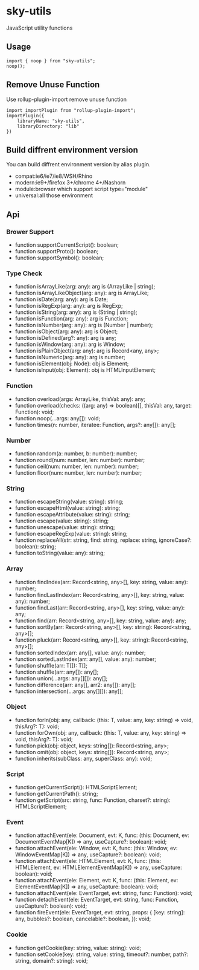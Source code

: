 # sky-utils

JavaScript utility functions

## Usage

```
import { noop } from "sky-utils";
noop();
```

## Remove Unuse Function

Use rollup-plugin-import remove unuse function

```
import importPlugin from "rollup-plugin-import";
importPlugin({
	libraryName: "sky-utils",
	libraryDirectory: "lib"
})
```

## Build diffrent environment version

You can build diffrent environment version by alias plugin.

- compat:ie6/ie7/ie8/WSH/Rhino
- modern:ie9+/firefox 3+/chrome 4+/Nashorn
- module:browser which support script type="module"
- universal:all those environment

## Api

### Brower Support

- function supportCurrentScript(): boolean;
- function supportProto(): boolean;
- function supportSymbol(): boolean;

### Type Check

- function isArrayLike(arg: any): arg is (ArrayLike<any> | string);
- function isArrayLikeObject(arg: any): arg is ArrayLike<any>;
- function isDate(arg: any): arg is Date;
- function isRegExp(arg: any): arg is RegExp;
- function isString(arg: any): arg is (String | string);
- function isFunction(arg: any): arg is Function;
- function isNumber(arg: any): arg is (Number | number);
- function isObject(arg: any): arg is Object;
- function isDefined(arg?: any): arg is any;
- function isWindow(arg: any): arg is Window;
- function isPlainObject(arg: any): arg is Record<any, any>;
- function isNumeric(arg: any): arg is number;
- function isElement(obj: Node): obj is Element;
- function isInput(obj: Element): obj is HTMLInputElement;

### Function

- function overload(args: ArrayLike<any>, thisVal: any): any;
- function overload(checks: ((arg: any) => boolean)[], thisVal: any, target: Function): void;
- function noop(...args: any[]): void;
- function times(n: number, iteratee: Function, args?: any[]): any[];

### Number

- function random(a: number, b: number): number;
- function round(num: number, len: number): number;
- function ceil(num: number, len: number): number;
- function floor(num: number, len: number): number;

### String

- function escapeString(value: string): string;
- function escapeHtml(value: string): string;
- function escapeAttribute(value: string): string;
- function escape(value: string): string;
- function unescape(value: string): string;
- function escapeRegExp(value: string): string;
- function replaceAll(str: string, find: string, replace: string, ignoreCase?: boolean): string;
- function toString(value: any): string;

### Array

- function findIndex(arr: Record<string, any>[], key: string, value: any): number;
- function findLastIndex(arr: Record<string, any>[], key: string, value: any): number;
- function findLast(arr: Record<string, any>[], key: string, value: any): any;
- function find(arr: Record<string, any>[], key: string, value: any): any;
- function sortBy(arr: Record<string, any>[], key: string): Record<string, any>[];
- function pluck(arr: Record<string, any>[], key: string): Record<string, any>[];
- function sortedIndex(arr: any[], value: any): number;
- function sortedLastIndex(arr: any[], value: any): number;
- function shuffle<T>(arr: T[]): T[];
- function shuffle(arr: any[]): any[];
- function union(...args: any[][]): any[];
- function difference(arr: any[], arr2: any[]): any[];
- function intersection(...args: any[][]): any[];

### Object

- function forIn<T>(obj: any, callback: (this: T, value: any, key: string) => void, thisArg?: T): void;
- function forOwn<T>(obj: any, callback: (this: T, value: any, key: string) => void, thisArg?: T): void;
- function pick(obj: object, keys: string[]): Record<string, any>;
- function omit(obj: object, keys: string[]): Record<string, any>;
- function inherits(subClass: any, superClass: any): void;

### Script

- function getCurrentScript(): HTMLScriptElement;
- function getCurrentPath(): string;
- function getScript(src: string, func: Function, charset?: string): HTMLScriptElement;

### Event

- function attachEvent<K extends keyof DocumentEventMap>(ele: Document, evt: K, func: (this: Document, ev: DocumentEventMap[K]) => any, useCapture?: boolean): void;
- function attachEvent<K extends keyof WindowEventMap>(ele: Window, evt: K, func: (this: Window, ev: WindowEventMap[K]) => any, useCapture?: boolean): void;
- function attachEvent<K extends keyof HTMLElementEventMap>(ele: HTMLElement, evt: K, func: (this: HTMLElement, ev: HTMLElementEventMap[K]) => any, useCapture: boolean): void;
- function attachEvent<K extends keyof ElementEventMap>(ele: Element, evt: K, func: (this: Element, ev: ElementEventMap[K]) => any, useCapture: boolean): void;
- function attachEvent(ele: EventTarget, evt: string, func: Function): void;
- function detachEvent(ele: EventTarget, evt: string, func: Function, useCapture?: boolean): void;
- function fireEvent(ele: EventTarget, evt: string, props: {
		[key: string]: any,
		bubbles?: boolean,
		cancelable?: boolean,
	}): void;

### Cookie

- function getCookie(key: string, value: string): void;
- function setCookie(key: string, value: string, timeout?: number, path?: string, domain?: string): void;